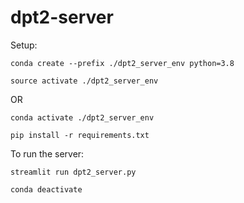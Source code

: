 # dpt2-server

Setup:

```
conda create --prefix ./dpt2_server_env python=3.8
```
```
source activate ./dpt2_server_env
```
OR
```
conda activate ./dpt2_server_env
```
```
pip install -r requirements.txt
```

To run the server:

```
streamlit run dpt2_server.py
```

```
conda deactivate
```
